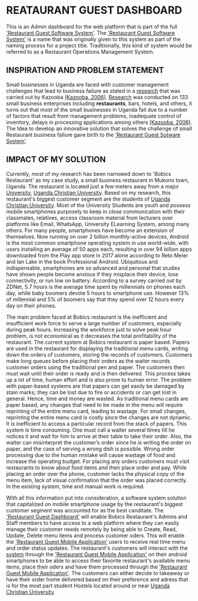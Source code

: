 # REATAURANT GUEST DASHBOARD
This is an Admin dashboard for the web platform that is part of the full ['Restaurant Guest Software System'](https://github.com/users/RonnieLutaro/projects/5). The ['Restaurant Guest Software System'](https://github.com/users/RonnieLutaro/projects/5) is a name that was originally given to this system as part of the naming process for a project title. Traditionally, this kind of system would be referred to as a Restaurant Operations Management System. 

## INSPIRATION AND PROBLEM STATEMENT
Small businesses in Uganda are faced with customer management challenges that lead to business failure as stated in a [research](https://www.researchgate.net/publication/291863118_Causes_of_small_business_failure_in_Uganda_A_case_study_from_Bushenyi_and_Mbarara_towns) that was carried out by Kazooba [(Kazooba, 2006)](https://www.researchgate.net/publication/291863118_Causes_of_small_business_failure_in_Uganda_A_case_study_from_Bushenyi_and_Mbarara_towns).
[Research](https://www.researchgate.net/publication/291863118_Causes_of_small_business_failure_in_Uganda_A_case_study_from_Bushenyi_and_Mbarara_towns) was conducted on 133 small business enterprises including **restaurants**, bars, hotels, and others, it turns out that most of the small businesses in Uganda fail due to a number of factors that result from management problems, inadequate control of inventory, delays in processing applications among others [(Kazooba, 2006)](https://www.researchgate.net/publication/291863118_Causes_of_small_business_failure_in_Uganda_A_case_study_from_Bushenyi_and_Mbarara_towns). The Idea to develop an innovative solution that solves the challenge of small Restaurant business failure gave birth to the ['Restaurant Guest Sotware System'](https://github.com/users/RonnieLutaro/projects/5).

## IMPACT OF MY SOLUTION
Currently, most of my research has been narrowed down to 'Bobics Restaurant' as my case study, a small business restaurant in Mukono town, Uganda. The restaurant is located just a few meters away from a major [University](https://wwww.ucu.ac.ug/), [Uganda Christian University](https://wwww.ucu.ac.ug/). Based on my research, this restaurant's biggest customer segment are the students of [Uganda Christian University](https://wwww.ucu.ac.ug/). Most of the University Students are youth and possess mobile smartphones purposely to keep in close communication with their classmates, relatives, access classroom material from lecturers over platforms like Email, WhatsApp, University ELearning System, among many others. 
For many people, smartphones have become an extension of themselves. Now running on over 2 billion monthly-active devices, Android is the most common smartphone operating system in use world-wide, with users installing an average of 50 apps each, resulting in over 94 billion apps downloaded from the Play app store in 2017 alone according to Reto Meier and Ian Lake in the book Professional Android.
Ubiquitous and indispensable, smartphones are so advanced and personal that studies have shown people become anxious if they misplace their device, lose connectivity, or run low on battery.
According to a survey carried out by ZDNet, 5.7 hours is the average time spent by millennials on phones each day, while baby boomers devote 5 hours to smartphone use. However 13% of millennial and 5% of boomers say that they spend over 12 hours every day on their phones. 

The main problem faced at Bobics restaurant is the inefficient and insufficient work force to serve a large number of customers, especially during peak hours. Increasing the workforce just to solve peak hour problem, is not economical as it decreases the total profitability of the restaurant. The current system at Bobics restaurant is paper based. Papers are used in the restaurant for displaying the traditional menu cards, writing down the orders of customers, storing the records of customers. Customers make long queues before placing their orders as the waiter records customer orders using the traditional pen and paper. The customers then must wait until their order is ready and is then delivered. This process takes up a lot of time, human effort and is also prone to human error. The problem with paper-based systems are that papers can get easily be damaged by stain marks; they can be lost due to fire or accidents or can get lost in general. Hence, time and money are wasted. As traditional menu cards are paper based, any changes that need to be made in the menu will require reprinting of the entire menu card, leading to wastage. For small changes, reprinting the entire menu card is costly since the changes are not dynamic. It is inefficient to access a particular record from the stack of papers. This system is time consuming. One must call a waiter several times till he notices it and wait for him to arrive at their table to take their order. Also, the waiter can misinterpret the customer’s order since he is writing the order on paper, and the case of serving a wrong dish is possible. Wrong order processing due to the human mistake will cause wastage of food and increase the operating budget. For placing any orders customers must visit restaurants to know about food items and then place order and pay. While placing an order over the phone, customer lacks the physical copy of the menu item, lack of visual confirmation that the order was placed correctly. In the existing system, time and manual work is required. 

With all this information put into consideration, a software system solution that capitalized on mobile smartphone usage by the restaurant's biggest customer segment was accounted for as the best canditate.
The ['Restaurant Guest Dashboard'](https://github.com/users/RonnieLutaro/projects/5) will enable Bobics Restaurant's Admins and Staff members to have access to a web platform where they can easily manage their customer needs remotely by being able to Create, Read, Update, Delete menu items and process customer oders. This will enable the ['Restaurant Guest Mobile Application'](https://github.com/RonnieLutaro/restaurant-guest-android) users to receive real time menu and order status updates. The restaurant's customers will interact with the [system](https://github.com/users/RonnieLutaro/projects/5) through the ['Restaurant Guest Mobile Application'](https://github.com/RonnieLutaro/restaurant-guest-android) on their android smartphones to be able to access their favorite restaurant's available menu items, place their oders and have them processed through the ['Restaurant Guest Mobile Application'](https://github.com/RonnieLutaro/restaurant-guest-android). The customers can either decide to takeaway or have their order home delivered based on their preference and adress that is for the most part student Hostels located around or near [Uganda Christian University](https://wwww.ucu.ac.ug/).  




